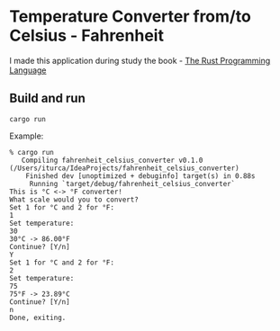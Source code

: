# Temperature Converter from/to Celsius - Fahrenheit

I made this application during study the book - [The Rust Programming Language](https://doc.rust-lang.org/book/ch03-02-data-types.html)

## Build and run
```shell
cargo run
```

Example: 

```text
% cargo run
   Compiling fahrenheit_celsius_converter v0.1.0 (/Users/iturca/IdeaProjects/fahrenheit_celsius_converter)
    Finished dev [unoptimized + debuginfo] target(s) in 0.88s
     Running `target/debug/fahrenheit_celsius_converter`
This is °C <-> °F converter!
What scale would you to convert?
Set 1 for °C and 2 for °F:
1
Set temperature:
30
30°C -> 86.00°F
Continue? [Y/n]
Y
Set 1 for °C and 2 for °F:
2
Set temperature:
75
75°F -> 23.89°C
Continue? [Y/n]
n
Done, exiting.
```